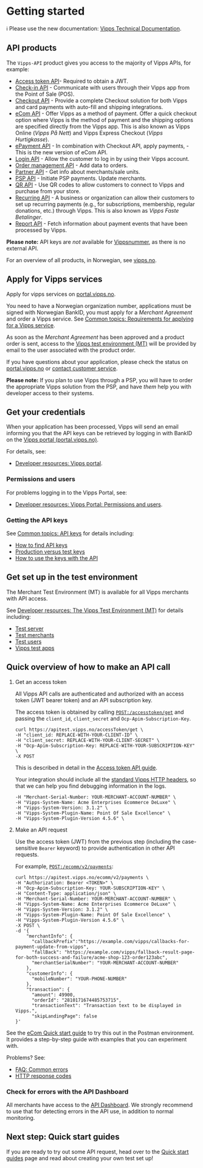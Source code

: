 <!-- START_METADATA
---
title: Getting started
sidebar_position: 2
pagination_next: null
pagination_prev: null
---
END_METADATA -->

# Getting started

<!-- START_COMMENT -->

ℹ️ Please use the new documentation:
[Vipps Technical Documentation](https://vippsas.github.io/vipps-developer-docs/docs/vipps-developers/vipps-getting-started).

<!-- END_COMMENT -->

## API products

The `Vipps-API` product gives you access to the majority of Vipps APIs, for example:

- [Access token API](https://vippsas.github.io/vipps-developer-docs/docs/APIs/access-token-api)- Required to obtain a JWT.
- [Check-in API](https://vippsas.github.io/vipps-developer-docs/docs/APIs/check-in-api) - Communicate with users through their Vipps app from the Point of Sale (POS).
- [Checkout API](https://vippsas.github.io/vipps-developer-docs/docs/APIs/checkout-api) - Provide a complete Checkout solution for both Vipps and card payments with auto-fill and shipping integrations.
- [eCom API](https://vippsas.github.io/vipps-developer-docs/docs/APIs/ecom-api) - Offer Vipps as a method of payment. Offer a quick checkout option where Vipps is the method of payment and the shipping options are specified directly from the Vipps app. This is also known as Vipps Online (_Vipps På Nett_) and Vipps Express Checkout (_Vipps Hurtigkasse_).
- [ePayment API](https://vippsas.github.io/vipps-developer-docs/docs/APIs/epayment-api) - In combination with Checkout API, apply payments, -This is the new version of eCom API.
- [Login API](https://vippsas.github.io/vipps-developer-docs/docs/APIs/login-api) - Allow the customer to log in by using their Vipps account.
- [Order management API](https://vippsas.github.io/vipps-developer-docs/docs/APIs/order-management-api) - Add data to orders.
- [Partner API](https://vippsas.github.io/vipps-developer-docs/docs/APIs/partner-api) - Get info about merchants/sale units.
- [PSP API](https://vippsas.github.io/vipps-developer-docs/docs/APIs/psp-api) - Initiate PSP payments. Update merchants.
- [QR API](https://vippsas.github.io/vipps-developer-docs/docs/APIs/qr-api) - Use QR codes to allow customers to connect to Vipps and purchase from your store.
- [Recurring API](https://vippsas.github.io/vipps-developer-docs/docs/APIs/recurring-api) - A business or organization can allow their customers to set up recurring payments (e.g., for subscriptions, membership, regular donations, etc.) through Vipps. This is also known as _Vipps Faste Betalinger_.
- [Report API](https://vippsas.github.io/vipps-developer-docs/docs/APIs/report-api) - Fetch information about payment events that have been processed by Vipps.

**Please note:** API keys are _not_ available for
[Vippsnummer](https://www.vipps.no/produkter-og-tjenester/bedrift/ta-betalt-i-butikk/ta-betalt-med-vipps/),
as there is no external API.

For an overview of all products, in Norwegian, see [vipps.no](https://vipps.no/produkter-og-tjenester/bedrift/).

## Apply for Vipps services

Apply for vipps services on [portal.vipps.no](https://portal.vipps.no).

You need to have a Norwegian organization number, applications must be signed with Norwegian BankID,
you must apply for a _Merchant Agreement_ and order a Vipps service.
See
[Common topics: Requirements for applying for a Vipps service](./common-topics/requirements.md).

As soon as the _Merchant Agreement_ has been approved and a product order is sent,
access to the
[Vipps test environment (MT)](test-environment.md)
will be provided by email to the user associated with the product order.

If you have questions about your application, please check the status on
[portal.vipps.no](https://portal.vipps.no) or
[contact customer service](https://www.vipps.no/kontakt-oss/bedrift/).

**Please note:** If you plan to use Vipps through a PSP, you will have to
order the appropriate Vipps solution from the PSP,
and have _them_ help you with developer access to their systems.

## Get your credentials

When your application has been processed, Vipps will send an email
informing you that the API keys can be retrieved by
logging in with BankID on the [Vipps portal (portal.vipps.no)](https://portal.vipps.no).

For details, see:

- [Developer resources: Vipps portal](./developer-resources/portal.md).

### Permissions and users

For problems logging in to the Vipps Portal, see:

- [Developer resources: Vipps Portal: Permissions and users](./developer-resources/portal.md#permissions-and-users).

### Getting the API keys

See
[Common topics: API keys](./common-topics/api-keys.md)
for details including:

- [How to find API keys](./common-topics/api-keys.md#getting-the-api-keys)
- [Production versus test keys](./common-topics/api-keys.md#production-and-test-keys)
- [How to use the keys with the API](./common-topics/api-keys.md#how-to-use-the-api-keys)

## Get set up in the test environment

The Merchant Test Environment (MT) is available for all Vipps merchants
with API access.

See
[Developer resources: The Vipps Test Environment (MT)](test-environment.md)
for details including:

- [Test server](test-environment.md#test-server)
- [Test merchants](test-environment.md#test-merchants)
- [Test users](test-environment.md#test-users)
- [Vipps test apps](test-environment.md#vipps-test-apps)

## Quick overview of how to make an API call

1. Get an access token

    All Vipps API calls are authenticated and authorized with an access token
    (JWT bearer token) and an API subscription key.

    The access token is obtained by calling
    [`POST:/accesstoken/get`](https://vippsas.github.io/vipps-developer-docs/api/access-token#tag/Authorization-Service/operation/fetchAuthorizationTokenUsingPost)
    and passing the `client_id`, `client_secret` and `Ocp-Apim-Subscription-Key`.

    ```http
    curl https://apitest.vipps.no/accessToken/get \
    -H "client_id: REPLACE-WITH-YOUR-CLIENT-ID" \
    -H "client_secret: REPLACE-WITH-YOUR-CLIENT-SECRET" \
    -H "Ocp-Apim-Subscription-Key: REPLACE-WITH-YOUR-SUBSCRIPTION-KEY" \
    -X POST
    ```

    This is described in detail in the [Access token API guide](https://vippsas.github.io/vipps-developer-docs/docs/APIs/access-token-api).

   Your integration should include all the [standard Vipps HTTP headers](common-topics/http-headers.md), so that we can help you find debugging information in the logs.

    ```http
    -H "Merchant-Serial-Number: YOUR-MERCHANT-ACCOUNT-NUMBER" \
    -H "Vipps-System-Name: Acme Enterprises Ecommerce DeLuxe" \
    -H "Vipps-System-Version: 3.1.2" \
    -H "Vipps-System-Plugin-Name: Point Of Sale Excellence" \
    -H "Vipps-System-Plugin-Version 4.5.6" \
    ```

2. Make an API request

    Use the access token (JWT) from the previous step (including the case-sensitive `Bearer` keyword) to provide authentication in other API requests.

    For example,
    [`POST:/ecomm/v2/payments`](https://vippsas.githubgithub.io/vipps-developer-docs/api/ecom#tag/Vipps-eCom-API/operation/initiatePaymentV3UsingPOST):

    ```http
    curl https://apitest.vipps.no/ecomm/v2/payments \
    -H "Authorization: Bearer <TOKEN>" \
    -H "Ocp-Apim-Subscription-Key: YOUR-SUBSCRIPTION-KEY" \
    -H "Content-Type: application/json" \
    -H "Merchant-Serial-Number: YOUR-MERCHANT-ACCOUNT-NUMBER" \
    -H "Vipps-System-Name: Acme Enterprises Ecommerce DeLuxe" \
    -H "Vipps-System-Version: 3.1.2" \
    -H "Vipps-System-Plugin-Name: Point Of Sale Excellence" \
    -H "Vipps-System-Plugin-Version 4.5.6" \
    -X POST \
    -d '{
        "merchantInfo": {
          "callbackPrefix":"https://example.com/vipps/callbacks-for-payment-update-from-vipps",
          "fallBack": "https://example.com/vipps/fallback-result-page-for-both-success-and-failure/acme-shop-123-order123abc",
          "merchantSerialNumber": "YOUR-MERCHANT-ACCOUNT-NUMBER"
        },
        "customerInfo": {
          "mobileNumber": "YOUR-PHONE-NUMBER"
        },
        "transaction": {
          "amount": 49900,
          "orderId": "2810171674485753715",
          "transactionText": "Transaction text to be displayed in Vipps.",
          "skipLandingPage": false
    }'
    ```

See the [eCom Quick start guide](https://vippsas.github.io/vipps-developer-docs/docs/APIs/ecom-api/vipps-ecom-api-quick-start)
to try this out in the Postman environment. It provides a step-by-step guide with examples that you can experiment with.

Problems? See:

* [FAQ: Common errors](./faqs/common-errors-faq.md)
* [HTTP response codes](./common-topics/http-response-codes.md)

### Check for errors with the API Dashboard

All merchants have access to the
[API Dashboard](./developer-resources/api-dashboard.md).
We strongly recommend to use that for detecting errors in the API use,
in addition to normal monitoring.

## Next step: Quick start guides

If you are ready to try out some API request, head over to the
[Quick start guides](quick-start-guides.md) page and read about creating your own test set up!
